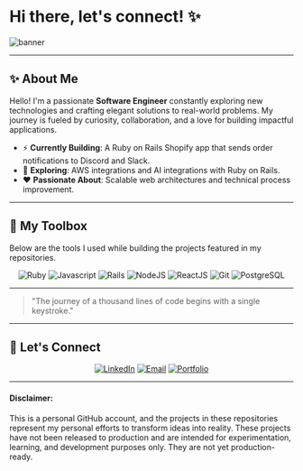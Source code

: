 # Hi there, let's connect! ✨

![banner](https://github.com/user-attachments/assets/92ea80af-0b85-42d1-9d7b-836bd143675a)

---

## ✨ About Me

Hello! I'm a passionate **Software Engineer** constantly exploring new technologies and crafting elegant solutions to real-world problems. My journey is fueled by curiosity, collaboration, and a love for building impactful applications.

- ⚡ **Currently Building**: A Ruby on Rails Shopify app that sends order notifications to Discord and Slack.
- 🌌 **Exploring**: AWS integrations and AI integrations with Ruby on Rails.
- ❤ **Passionate About**: Scalable web architectures and technical process improvement.

---

## 🔧 My Toolbox

Below are the tools I used while building the projects featured in my repositories.

<p align="center">
  <img src="https://img.shields.io/badge/Code-Ruby-red?style=flat&logo=ruby" alt="Ruby">
  <img src="https://img.shields.io/badge/Code-Javascript-red?style=flat&logo=javascript" alt="Javascript">
  
  <img src="https://img.shields.io/badge/Framework-Ruby%20on%20Rails-blue?style=flat&logo=rubyonrails" alt="Rails">
  <img src="https://img.shields.io/badge/Framework-NodeJS-blue?style=flat&logo=nodeJS" alt="NodeJS">
  
  <img src="https://img.shields.io/badge/Frontend-ReactJS-green?style=flat&logo=reactJS" alt="ReactJS">
  
  <img src="https://img.shields.io/badge/Version%20Control-Git-black?style=flat&logo=git" alt="Git">
  
  <img src="https://img.shields.io/badge/Database-PostgreSQL-blue?style=flat&logo=postgresql" alt="PostgreSQL">
</p>

---

> "The journey of a thousand lines of code begins with a single keystroke."

---

## 🚀 Let's Connect

<p align="center">
  <a href="https://linkedin.com/in/vinia-soldia"><img src="https://img.shields.io/badge/LinkedIn-blue?style=for-the-badge&logo=linkedin&logoColor=white" alt="LinkedIn"></a>
  <a href="mailto:viniasoldia@gmail.com"><img src="https://img.shields.io/badge/Email-red?style=for-the-badge&logo=gmail&logoColor=white" alt="Email"></a>
  <a href="https://viniasoldia.vercel.app"><img src="https://img.shields.io/badge/Portfolio-black?style=for-the-badge&logo=firefox&logoColor=white" alt="Portfolio"></a>
</p>

---

#### Disclaimer:

This is a personal GitHub account, and the projects in these repositories represent my personal efforts to transform ideas into reality. These projects have not been released to production and are intended for experimentation, learning, and development purposes only. They are not yet production-ready.
